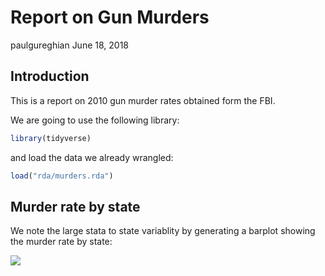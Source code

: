 Report on Gun Murders
================
paulgureghian
June 18, 2018

Introduction
------------

This is a report on 2010 gun murder rates obtained form the FBI.

We are going to use the following library:

``` r
library(tidyverse)
```

and load the data we already wrangled:

``` r
load("rda/murders.rda")
```

Murder rate by state
--------------------

We note the large stata to state variablity by generating a barplot showing the murder rate by state:

![](Report_on_Gun_Murders_files/figure-markdown_github/murder-rate-by-state-1.png)
